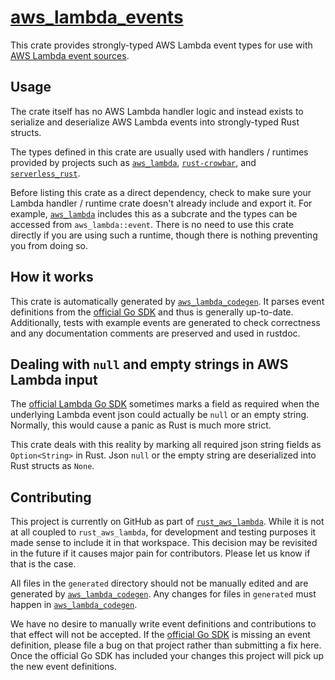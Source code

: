 # [aws_lambda_events](https://github.com/srijs/rust-aws-lambda/tree/master/aws_lambda_events)

This crate provides strongly-typed AWS Lambda event types for use with [AWS Lambda event sources](https://docs.aws.amazon.com/lambda/latest/dg/invoking-lambda-function.html).

## Usage

The crate itself has no AWS Lambda handler logic and instead exists to serialize
and deserialize AWS Lambda events into strongly-typed Rust structs.

The types
defined in this crate are usually used with handlers / runtimes provided by
projects such as [`aws_lambda`](https://github.com/srijs/rust-aws-lambda),
[`rust-crowbar`](https://github.com/ilianaw/rust-crowbar), and [`serverless_rust`](https://github.com/softprops/serverless-rust).

Before listing this crate as a direct dependency, check to make sure your Lambda handler / runtime crate doesn't already include and export it. For example, [`aws_lambda`](https://github.com/srijs/rust-aws-lambda) includes this as a subcrate and the types can be accessed from `aws_lambda::event`. There is no need to use this crate directly if you are using such a runtime, though there is nothing preventing you from doing so.

## How it works

This crate is automatically generated by [`aws_lambda_codegen`](https://github.com/srijs/rust-aws-lambda/tree/master/aws_lambda_events_codegen). It parses event definitions from the [official Go SDK](https://github.com/aws/aws-lambda-go/tree/master/events) and thus is generally up-to-date. Additionally, tests with example events are generated to check correctness and any documentation comments are preserved and used in rustdoc.

## Dealing with `null` and empty strings in AWS Lambda input

The [official Lambda Go SDK](https://github.com/aws/aws-lambda-go/tree/master/events) sometimes marks a field as required when the underlying Lambda event json could actually be `null` or an empty string. Normally, this would cause a panic as Rust is much more strict.

This crate deals with this reality by marking all required json string fields as `Option<String>` in Rust. Json `null` or the empty string are deserialized into Rust structs as `None`.

## Contributing

This project is currently on GitHub as part of [`rust_aws_lambda`](https://github.com/srijs/rust-aws-lambda/tree/master/aws_lambda_events). While it is not at all coupled to `rust_aws_lambda`, for development and testing purposes it made sense to include it in that workspace. This decision may be revisited in the future if it causes major pain for contributors. Please let us know if that is the case.

All files in the `generated` directory should not be manually edited and are generated by [`aws_lambda_codegen`](https://github.com/srijs/rust-aws-lambda/tree/master/aws_lambda_events_codegen). Any changes for files in `generated` must happen in [`aws_lambda_codegen`](https://github.com/srijs/rust-aws-lambda/tree/master/aws_lambda_events_codegen).

We have no desire to manually write event definitions and contributions to that effect will not be accepted. If the [official Go SDK](https://github.com/aws/aws-lambda-go/tree/master/events) is missing an event definition, please file a bug on that project rather than submitting a fix here. Once the official Go SDK has included your changes this project will pick up the new event definitions.
